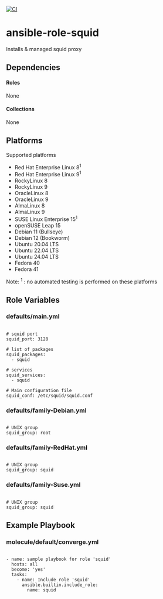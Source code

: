 [![CI](https://github.com/de-it-krachten/ansible-role-squid/workflows/CI/badge.svg?event=push)](https://github.com/de-it-krachten/ansible-role-squid/actions?query=workflow%3ACI)


# ansible-role-squid

Installs & managed squid proxy



## Dependencies

#### Roles
None

#### Collections
None

## Platforms

Supported platforms

- Red Hat Enterprise Linux 8<sup>1</sup>
- Red Hat Enterprise Linux 9<sup>1</sup>
- RockyLinux 8
- RockyLinux 9
- OracleLinux 8
- OracleLinux 9
- AlmaLinux 8
- AlmaLinux 9
- SUSE Linux Enterprise 15<sup>1</sup>
- openSUSE Leap 15
- Debian 11 (Bullseye)
- Debian 12 (Bookworm)
- Ubuntu 20.04 LTS
- Ubuntu 22.04 LTS
- Ubuntu 24.04 LTS
- Fedora 40
- Fedora 41

Note:
<sup>1</sup> : no automated testing is performed on these platforms

## Role Variables
### defaults/main.yml
<pre><code>
# squid port
squid_port: 3128

# list of packages
squid_packages:
  - squid

# services
squid_services:
  - squid

# Main configuration file
squid_conf: /etc/squid/squid.conf
</pre></code>

### defaults/family-Debian.yml
<pre><code>
# UNIX group
squid_group: root
</pre></code>

### defaults/family-RedHat.yml
<pre><code>
# UNIX group
squid_group: squid
</pre></code>

### defaults/family-Suse.yml
<pre><code>
# UNIX group
squid_group: squid
</pre></code>




## Example Playbook
### molecule/default/converge.yml
<pre><code>
- name: sample playbook for role 'squid'
  hosts: all
  become: 'yes'
  tasks:
    - name: Include role 'squid'
      ansible.builtin.include_role:
        name: squid
</pre></code>
